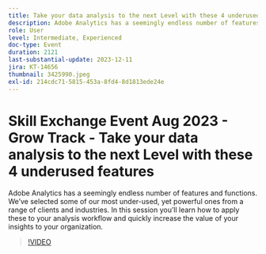 ```yaml
---
title: Take your data analysis to the next Level with these 4 underused features
description: Adobe Analytics has a seemingly endless number of features and functions. We’ve selected some of our most under-used, yet powerful ones from a range of clients and industries. In this session you’ll learn how to apply these to your analysis workflow and quickly increase the value of your insights to your organization.
role: User
level: Intermediate, Experienced
doc-type: Event
duration: 2121
last-substantial-update: 2023-12-11
jira: KT-14656
thumbnail: 3425990.jpeg
exl-id: 214cdc71-5815-453a-8fd4-8d1813ede24e
---
```

# Skill Exchange Event Aug 2023 - Grow Track - Take your data analysis to the next Level with these 4 underused features

Adobe Analytics has a seemingly endless number of features and functions. We’ve selected some of our most under-used, yet powerful ones from a range of clients and industries. In this session you’ll learn how to apply these to your analysis workflow and quickly increase the value of your insights to your organization.

>[!VIDEO](https://video.tv.adobe.com/v/3425990/?learn=on)
